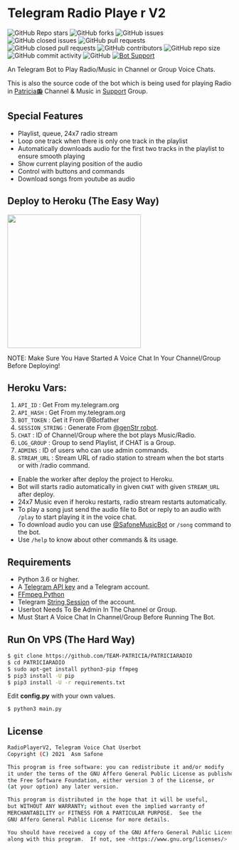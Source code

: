 # Telegram Radio Playe r V2
![GitHub Repo stars](https://img.shields.io/github/stars/AsmSafone/RadioPlayerV2?color=blue&style=flat)
![GitHub forks](https://img.shields.io/github/forks/AsmSafone/RadioPlayerV2?color=green&style=flat)
![GitHub issues](https://img.shields.io/github/issues/AsmSafone/RadioPlayerV2)
![GitHub closed issues](https://img.shields.io/github/issues-closed/AsmSafone/RadioPlayerV2)
![GitHub pull requests](https://img.shields.io/github/issues-pr/AsmSafone/RadioPlayerV2)
![GitHub closed pull requests](https://img.shields.io/github/issues-pr-closed/AsmSafone/RadioPlayerV2)
![GitHub contributors](https://img.shields.io/github/contributors/AsmSafone/RadioPlayerV2?style=flat)
![GitHub repo size](https://img.shields.io/github/repo-size/AsmSafone/RadioPlayerV2?color=red)
![GitHub commit activity](https://img.shields.io/github/commit-activity/m/AsmSafone/RadioPlayerV2)
![GitHub](https://img.shields.io/github/license/AsmSafone/RadioPlayerV2)
[![Bot Support](https://img.shields.io/badge/Radio%20Player%20V2-support%20group-blue)](https://t.me/safothebot)


An Telegram Bot to Play Radio/Music in Channel or Group Voice Chats.

This is also the source code of the bot which is being used for playing
Radio in [Patricia📻](https://t.me/Patricia_radio) Channel & Music in [Support](https://t.me/patricia_support) Group.

## Special Features

- Playlist, queue, 24x7 radio stream
- Loop one track when there is only one track in the playlist
- Automatically downloads audio for the first two tracks in the playlist to ensure smooth playing
- Show current playing position of the audio
- Control with buttons and commands
- Download songs from youtube as audio

## Deploy to Heroku (The Easy Way)

<p><a href="https://heroku.com/deploy?template=https://github.com/roymusicplay/redio"> <img src="https://img.shields.io/badge/Deploy%20To%20Heroku-redpink?style=for-the-badge&logo=heroku" width="300""/></a></p>
NOTE: Make Sure You Have Started A Voice Chat In Your Channel/Group Before Deploying!

## Heroku Vars:
1. `API_ID` : Get From my.telegram.org
2. `API_HASH` : Get From my.telegram.org
3. `BOT_TOKEN` : Get it From @Botfather
4. `SESSION_STRING` : Generate From [@genStr robot](http://t.me/genStr_robot).
5. `CHAT` : ID of Channel/Group where the bot plays Music/Radio.
6. `LOG_GROUP` : Group to send Playlist, if CHAT is a Group.
7. `ADMINS` : ID of users who can use admin commands.
8. `STREAM_URL` : Stream URL of radio station to stream when the bot starts or with /radio command.

- Enable the worker after deploy the project to Heroku.
- Bot will starts radio automatically in given `CHAT` with given `STREAM_URL` after deploy. 
- 24x7 Music even if heroku restarts, radio stream restarts automatically.  
- To play a song just send the audio file to Bot or reply to an audio with `/play` to start playing it in the voice chat.
- To download audio you can use [@SafoneMusicBot](http://t.me/SafoneMusicBot) or `/song` command to the bot.
- Use `/help` to know about other commands & its usage.

## Requirements

- Python 3.6 or higher.
- A
  [Telegram API key](https://docs.pyrogram.org/intro/quickstart#enjoy-the-api)
  and a Telegram account.
- [FFmpeg Python](https://www.ffmpeg.org/)
- Telegram [String Session](http://t.me/genStr_robot) of the account.
- Userbot Needs To Be Admin In The Channel or Group.
- Must Start A Voice Chat In Channel/Group Before Running The Bot.

## Run On VPS (The Hard Way)

```sh
$ git clone https://github.com/TEAM-PATRICIA/PATRICIARADIO
$ cd PATRICIARADIO
$ sudo apt-get install python3-pip ffmpeg
$ pip3 install -U pip
$ pip3 install -U -r requirements.txt
```
Edit **config.py** with your own values.

```sh
$ python3 main.py
```

## License
```sh
RadioPlayerV2, Telegram Voice Chat Userbot
Copyright (C) 2021  Asm Safone

This program is free software: you can redistribute it and/or modify
it under the terms of the GNU Affero General Public License as published by
the Free Software Foundation, either version 3 of the License, or
(at your option) any later version.

This program is distributed in the hope that it will be useful,
but WITHOUT ANY WARRANTY; without even the implied warranty of
MERCHANTABILITY or FITNESS FOR A PARTICULAR PURPOSE.  See the
GNU Affero General Public License for more details.

You should have received a copy of the GNU Affero General Public License
along with this program.  If not, see <https://www.gnu.org/licenses/>
```

